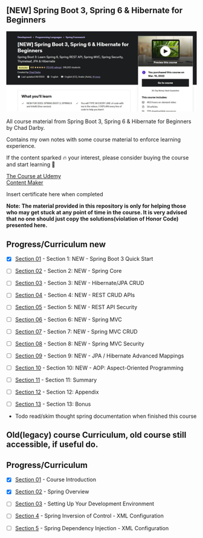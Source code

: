 ## [NEW] Spring Boot 3, Spring 6 & Hibernate for Beginners

![SpringBoot](pic.jpg)

All course material from Spring Boot 3, Spring 6 & Hibernate for Beginners by Chad Darby.

Contains my own notes with some course material to enforce learning experience.

If the content sparked :fire: your interest, please consider buying the course and start learning :book:

[The Course at Udemy](https://www.udemy.com/course/spring-hibernate-tutorial/)   
[Content Maker](https://luv2code.com/)

Insert certificate here when completed

**Note: The material provided in this repository is only for helping those who may get stuck at any point of time in the course. It is very advised that no one should just copy the solutions(violation of Honor Code) presented here.**

## Progress/Curriculum new

- [x] [Section 01](https://github.com/developersCradle/spring-springboot-hibernate-for-Beginners/tree/main/Section%201) - Section 1: NEW - Spring Boot 3 Quick Start
- [ ] [Section 02](https://github.com/developersCradle/spring-springboot-hibernate-for-Beginners/tree/main/Section%202) - Section 2: NEW - Spring Core
- [ ] [Section 03](#) - Section 3: NEW - Hibernate/JPA CRUD 
- [ ] [Section 04](#) - Section 4: NEW - REST CRUD APIs
- [ ] [Section 05](#) - Section 5: NEW - REST API Security 
- [ ] [Section 06](#) - Section 6: NEW - Spring MVC
- [ ] [Section 07](#) - Section 7: NEW - Spring MVC CRUD
- [ ] [Section 08](#) - Section 8: NEW - Spring MVC Security
- [ ] [Section 09](#) - Section 9: NEW - JPA / Hibernate Advanced Mappings
- [ ] [Section 10](#) - Section 10: NEW - AOP: Aspect-Oriented Programming
- [ ] [Section 11](#) - Section 11: Summary
- [ ] [Section 12](#) - Section 12: Appendix
- [ ] [Section 13](#) - Section 13: Bonus



- Todo read/skim thought spring documentation when finished this course

## Old(legacy) course Curriculum, old course still accessible, if useful do. 

## Progress/Curriculum

- [x] [Section 01](#) - Course Introduction
- [X] [Section 02](#) - Spring Overview
- [ ] [Section 03](#) - Setting Up Your Development Environment
- [ ] [Section 4](#) - Spring Inversion of Control - XML Configuration
- [ ] [Section 5](#) - Spring Dependency Injection - XML Configuration

